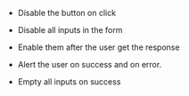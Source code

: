 - Disable the button on click
- Disable all inputs in the form

- Enable them after the user get the response

- Alert the user on success and on error.

- Empty all inputs on success